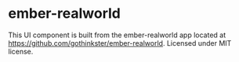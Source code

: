 # ember-realworld
This UI component is built from the ember-realworld app located at https://github.com/gothinkster/ember-realworld.
Licensed under MIT license.
